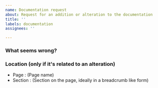 ```yaml
---
name: Documentation request
about: Request for an addition or alteration to the documentation
title: ''
labels: documentation
assignees: ''

---
```


### What seems wrong?

### Location (only if it's related to an alteration)
- Page : (Page name)
- Section : (Section on the page, ideally in a breadcrumb like form)
